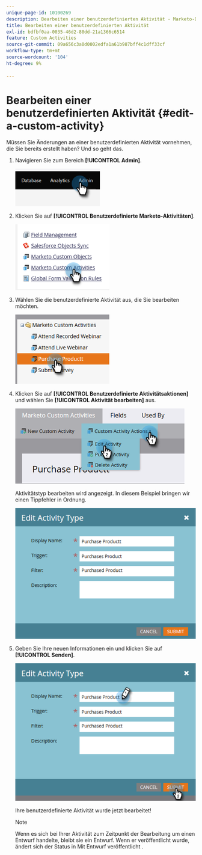 ```yaml
---
unique-page-id: 10100269
description: Bearbeiten einer benutzerdefinierten Aktivität - Marketo-Dokumente - Produktdokumentation
title: Bearbeiten einer benutzerdefinierten Aktivität
exl-id: bdfbf0aa-0035-46d2-80dd-21a1366c6514
feature: Custom Activities
source-git-commit: 09a656c3a0d0002edfa1a61b987bff4c1dff33cf
workflow-type: tm+mt
source-wordcount: '104'
ht-degree: 9%

---
```


# Bearbeiten einer benutzerdefinierten Aktivität {#edit-a-custom-activity}

Müssen Sie Änderungen an einer benutzerdefinierten Aktivität vornehmen, die Sie bereits erstellt haben? Und so geht das.

1. Navigieren Sie zum Bereich **[!UICONTROL Admin]**.

   ![](assets/edit-a-custom-activity-1.png)

1. Klicken Sie auf **[!UICONTROL Benutzerdefinierte Marketo-Aktivitäten]**.

   ![](assets/edit-a-custom-activity-2.png)

1. Wählen Sie die benutzerdefinierte Aktivität aus, die Sie bearbeiten möchten.

   ![](assets/edit-a-custom-activity-3.png)

1. Klicken Sie auf **[!UICONTROL Benutzerdefinierte Aktivitätsaktionen]** und wählen Sie **[!UICONTROL Aktivität bearbeiten]** aus.

   ![](assets/edit-a-custom-activity-4.png)

   Aktivitätstyp bearbeiten wird angezeigt. In diesem Beispiel bringen wir einen Tippfehler in Ordnung.

   ![](assets/edit-a-custom-activity-5.png)

1. Geben Sie Ihre neuen Informationen ein und klicken Sie auf **[!UICONTROL Senden]**.

   ![](assets/edit-a-custom-activity-6.png)

   Ihre benutzerdefinierte Aktivität wurde jetzt bearbeitet!

   >[!NOTE]
   >
   >Wenn es sich bei Ihrer Aktivität zum Zeitpunkt der Bearbeitung um einen Entwurf handelte, bleibt sie ein Entwurf. Wenn er veröffentlicht wurde, ändert sich der Status in Mit Entwurf veröffentlicht .
